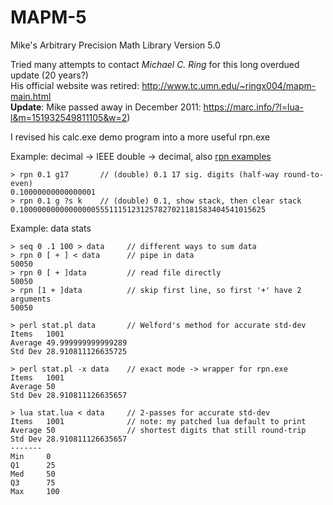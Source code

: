 # MAPM-5
Mike's Arbitrary Precision Math Library Version 5.0  

Tried many attempts to contact *Michael C. Ring* for this long overdued update (20 years?)  
His official website was retired: http://www.tc.umn.edu/~ringx004/mapm-main.html  
**Update**: Mike passed away in December 2011: https://marc.info/?l=lua-l&m=151932549811105&w=2)
  
I revised his calc.exe demo program into a more useful rpn.exe  
  
Example: decimal -> IEEE double -> decimal,  also [rpn examples](https://github.com/achan001/MAPM-5/issues/1)
```
> rpn 0.1 g17       // (double) 0.1 17 sig. digits (half-way round-to-even)  
0.10000000000000001  
> rpn 0.1 g ?s k    // (double) 0.1, show stack, then clear stack
0.1000000000000000055511151231257827021181583404541015625  
``` 
Example: data stats
```
> seq 0 .1 100 > data     // different ways to sum data
> rpn 0 [ + ] < data      // pipe in data  
50050  
> rpn 0 [ + ]data         // read file directly  
50050  
> rpn [1 + ]data          // skip first line, so first '+' have 2 arguments  
50050  
  
> perl stat.pl data       // Welford's method for accurate std-dev  
Items   1001
Average 49.999999999999289
Std Dev 28.910811126635725  

> perl stat.pl -x data    // exact mode -> wrapper for rpn.exe  
Items   1001
Average 50
Std Dev 28.910811126635657  

> lua stat.lua < data     // 2-passes for accurate std-dev
Items   1001              // note: my patched lua default to print  
Average 50                // shortest digits that still round-trip
Std Dev 28.910811126635657  
-------  
Min     0  
Q1      25  
Med     50  
Q3      75  
Max     100  
```
